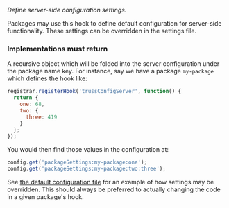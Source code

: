 *Define server-side configuration settings.*

Packages may use this hook to define default configuration for server-side
functionality. These settings can be overridden in the settings file.

<h3>Implementations must return</h3>

A recursive object which will be folded into the server configuration under
the package name key. For instance, say we have a package `my-package` which
defines the hook like:

```javascript
registrar.registerHook('trussConfigServer', function() {
  return {
    one: 68,
    two: {
      three: 419
    }
  };
});
```

You would then find those values in the configuration at:

```javascript
config.get('packageSettings:my-package:one');
config.get('packageSettings:my-package:two:three');
```

See [the default configuration file](source/config/default.settings) for
an example of how settings may be overridden. This should always be preferred
to actually changing the code in a given package's hook.
